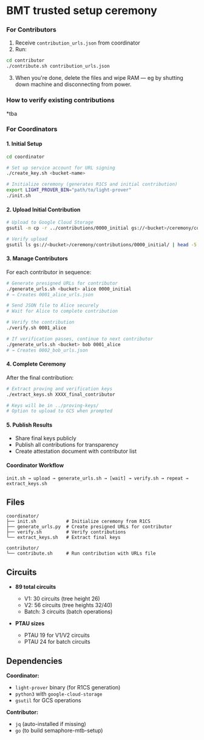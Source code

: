 # BMT trusted setup ceremony

### For Contributors

1. Receive `contribution_urls.json` from coordinator
2. Run:
```bash
cd contributor
./contribute.sh contribution_urls.json
```
3. When you're done, delete the files and wipe RAM — eg by shutting down machine and disconnecting from power.


### How to verify existing contributions

*tba


### For Coordinators

#### 1. Initial Setup

```bash
cd coordinator

# Set up service account for URL signing
./create_key.sh <bucket-name>

# Initialize ceremony (generates R1CS and initial contribution)
export LIGHT_PROVER_BIN="path/to/light-prover"
./init.sh
```

#### 2. Upload Initial Contribution

```bash
# Upload to Google Cloud Storage
gsutil -m cp -r ../contributions/0000_initial gs://<bucket>/ceremony/contributions/

# Verify upload
gsutil ls gs://<bucket>/ceremony/contributions/0000_initial/ | head -5
```

#### 3. Manage Contributors

For each contributor in sequence:

```bash
# Generate presigned URLs for contributor
./generate_urls.sh <bucket> alice 0000_initial
# → Creates 0001_alice_urls.json

# Send JSON file to Alice securely
# Wait for Alice to complete contribution

# Verify the contribution
./verify.sh 0001_alice

# If verification passes, continue to next contributor
./generate_urls.sh <bucket> bob 0001_alice
# → Creates 0002_bob_urls.json
```

#### 4. Complete Ceremony

After the final contribution:

```bash
# Extract proving and verification keys
./extract_keys.sh XXXX_final_contributor

# Keys will be in ../proving-keys/
# Option to upload to GCS when prompted
```

#### 5. Publish Results

- Share final keys publicly
- Publish all contributions for transparency
- Create attestation document with contributor list

#### Coordinator Workflow

```
init.sh → upload → generate_urls.sh → [wait] → verify.sh → repeat → extract_keys.sh
```

## Files

```
coordinator/
├── init.sh           # Initialize ceremony from R1CS
├── generate_urls.py  # Create presigned URLs for contributor
├── verify.sh         # Verify contributions
└── extract_keys.sh   # Extract final keys

contributor/
└── contribute.sh     # Run contribution with URLs file
```

## Circuits

- **89 total circuits**
  - V1: 30 circuits (tree height 26)
  - V2: 56 circuits (tree heights 32/40)
  - Batch: 3 circuits (batch operations)

- **PTAU sizes**
  - PTAU 19 for V1/V2 circuits
  - PTAU 24 for batch circuits

## Dependencies

**Coordinator:**
- `light-prover` binary (for R1CS generation)
- `python3` with `google-cloud-storage`
- `gsutil` for GCS operations

**Contributor:**
- `jq` (auto-installed if missing)
- `go` (to build semaphore-mtb-setup)

